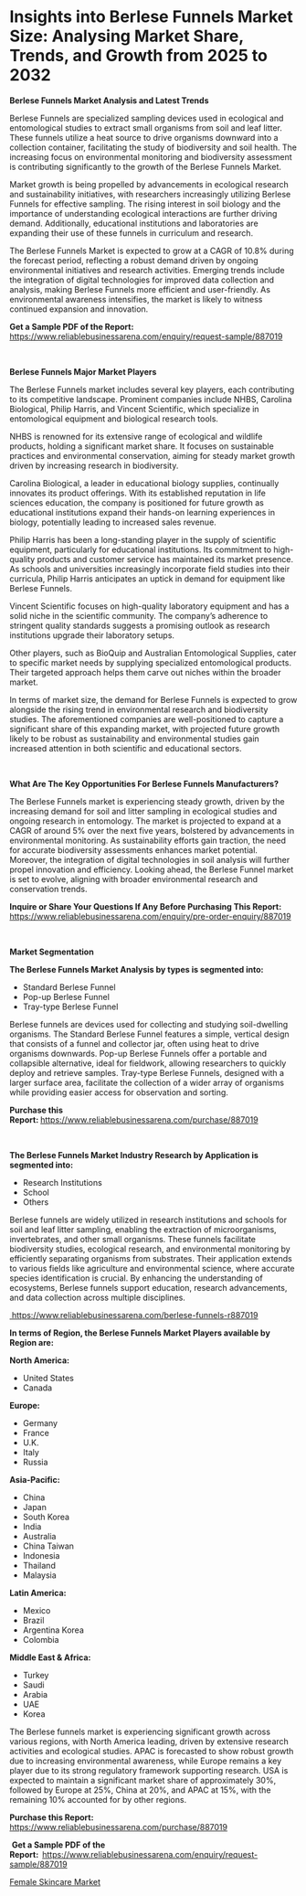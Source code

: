 <p><h1>Insights into Berlese Funnels Market Size: Analysing Market Share, Trends, and Growth from 2025 to 2032</h1></p><p><strong>Berlese Funnels Market Analysis and Latest Trends</strong></p>
<p><p>Berlese Funnels are specialized sampling devices used in ecological and entomological studies to extract small organisms from soil and leaf litter. These funnels utilize a heat source to drive organisms downward into a collection container, facilitating the study of biodiversity and soil health. The increasing focus on environmental monitoring and biodiversity assessment is contributing significantly to the growth of the Berlese Funnels Market.</p><p>Market growth is being propelled by advancements in ecological research and sustainability initiatives, with researchers increasingly utilizing Berlese Funnels for effective sampling. The rising interest in soil biology and the importance of understanding ecological interactions are further driving demand. Additionally, educational institutions and laboratories are expanding their use of these funnels in curriculum and research. </p><p>The Berlese Funnels Market is expected to grow at a CAGR of 10.8% during the forecast period, reflecting a robust demand driven by ongoing environmental initiatives and research activities. Emerging trends include the integration of digital technologies for improved data collection and analysis, making Berlese Funnels more efficient and user-friendly. As environmental awareness intensifies, the market is likely to witness continued expansion and innovation.</p></p>
<p><strong>Get a Sample PDF of the Report:&nbsp;</strong> <a href="https://www.reliablebusinessarena.com/enquiry/request-sample/887019?utm_campaign=2110&utm_medium=2&utm_source=Github&utm_content=ia&utm_term=06022025&utm_id=berlese-funnels">https://www.reliablebusinessarena.com/enquiry/request-sample/887019</a></p>
<p>&nbsp;</p>
<p><strong>Berlese Funnels Major Market Players</strong></p>
<p><p>The Berlese Funnels market includes several key players, each contributing to its competitive landscape. Prominent companies include NHBS, Carolina Biological, Philip Harris, and Vincent Scientific, which specialize in entomological equipment and biological research tools. </p><p>NHBS is renowned for its extensive range of ecological and wildlife products, holding a significant market share. It focuses on sustainable practices and environmental conservation, aiming for steady market growth driven by increasing research in biodiversity.</p><p>Carolina Biological, a leader in educational biology supplies, continually innovates its product offerings. With its established reputation in life sciences education, the company is positioned for future growth as educational institutions expand their hands-on learning experiences in biology, potentially leading to increased sales revenue.</p><p>Philip Harris has been a long-standing player in the supply of scientific equipment, particularly for educational institutions. Its commitment to high-quality products and customer service has maintained its market presence. As schools and universities increasingly incorporate field studies into their curricula, Philip Harris anticipates an uptick in demand for equipment like Berlese Funnels.</p><p>Vincent Scientific focuses on high-quality laboratory equipment and has a solid niche in the scientific community. The company’s adherence to stringent quality standards suggests a promising outlook as research institutions upgrade their laboratory setups.</p><p>Other players, such as BioQuip and Australian Entomological Supplies, cater to specific market needs by supplying specialized entomological products. Their targeted approach helps them carve out niches within the broader market.</p><p>In terms of market size, the demand for Berlese Funnels is expected to grow alongside the rising trend in environmental research and biodiversity studies. The aforementioned companies are well-positioned to capture a significant share of this expanding market, with projected future growth likely to be robust as sustainability and environmental studies gain increased attention in both scientific and educational sectors.</p></p>
<p>&nbsp;</p>
<p><strong>What Are The Key Opportunities For Berlese Funnels Manufacturers?</strong></p>
<p><p>The Berlese Funnels market is experiencing steady growth, driven by the increasing demand for soil and litter sampling in ecological studies and ongoing research in entomology. The market is projected to expand at a CAGR of around 5% over the next five years, bolstered by advancements in environmental monitoring. As sustainability efforts gain traction, the need for accurate biodiversity assessments enhances market potential. Moreover, the integration of digital technologies in soil analysis will further propel innovation and efficiency. Looking ahead, the Berlese Funnel market is set to evolve, aligning with broader environmental research and conservation trends.</p></p>
<p><strong>Inquire or Share Your Questions If Any Before Purchasing This Report:</strong> <a href="https://www.reliablebusinessarena.com/enquiry/pre-order-enquiry/887019?utm_campaign=2110&utm_medium=2&utm_source=Github&utm_content=ia&utm_term=06022025&utm_id=berlese-funnels">https://www.reliablebusinessarena.com/enquiry/pre-order-enquiry/887019</a></p>
<p>&nbsp;</p>
<p><strong>Market Segmentation</strong></p>
<p><strong>The Berlese Funnels Market Analysis by types is segmented into:</strong></p>
<p><ul><li>Standard Berlese Funnel</li><li>Pop-up Berlese Funnel</li><li>Tray-type Berlese Funnel</li></ul></p>
<p><p>Berlese funnels are devices used for collecting and studying soil-dwelling organisms. The Standard Berlese Funnel features a simple, vertical design that consists of a funnel and collector jar, often using heat to drive organisms downwards. Pop-up Berlese Funnels offer a portable and collapsible alternative, ideal for fieldwork, allowing researchers to quickly deploy and retrieve samples. Tray-type Berlese Funnels, designed with a larger surface area, facilitate the collection of a wider array of organisms while providing easier access for observation and sorting.</p></p>
<p><strong>Purchase this Report:&nbsp;</strong><a href="https://www.reliablebusinessarena.com/purchase/887019?utm_campaign=2110&utm_medium=2&utm_source=Github&utm_content=ia&utm_term=06022025&utm_id=berlese-funnels">https://www.reliablebusinessarena.com/purchase/887019</a></p>
<p>&nbsp;</p>
<p><strong>The Berlese Funnels Market Industry Research by Application is segmented into:</strong></p>
<p><ul><li>Research Institutions</li><li>School</li><li>Others</li></ul></p>
<p><p>Berlese funnels are widely utilized in research institutions and schools for soil and leaf litter sampling, enabling the extraction of microorganisms, invertebrates, and other small organisms. These funnels facilitate biodiversity studies, ecological research, and environmental monitoring by efficiently separating organisms from substrates. Their application extends to various fields like agriculture and environmental science, where accurate species identification is crucial. By enhancing the understanding of ecosystems, Berlese funnels support education, research advancements, and data collection across multiple disciplines.</p></p>
<p><a href="https://www.reliablebusinessarena.com/berlese-funnels-r887019?utm_campaign=2110&utm_medium=2&utm_source=Github&utm_content=ia&utm_term=06022025&utm_id=berlese-funnels">&nbsp;https://www.reliablebusinessarena.com/berlese-funnels-r887019</a></p>
<p><strong>In terms of Region, the Berlese Funnels Market Players available by Region are:</strong></p>
<p>
    <p> <strong> North America: </strong>
        <ul>
            <li>United States</li>
            <li>Canada</li>
        </ul>
        </p> 
    <p> <strong> Europe: </strong>
        <ul>
            <li>Germany</li>
            <li>France</li>
            <li>U.K.</li>
            <li>Italy</li>
            <li>Russia</li>
        </ul>
        </p> 
    <p> <strong> Asia-Pacific: </strong>
        <ul>
            <li>China</li>
            <li>Japan</li>
            <li>South Korea</li>
            <li>India</li>
            <li>Australia</li>
            <li>China Taiwan</li>
            <li>Indonesia</li>
            <li>Thailand</li>
            <li>Malaysia</li>
        </ul>
        </p> 
    <p> <strong> Latin America: </strong>
        <ul>
            <li>Mexico</li>
            <li>Brazil</li>
            <li>Argentina Korea</li>
            <li>Colombia</li>
        </ul>
        </p> 
    <p> <strong> Middle East & Africa: </strong>
        <ul>
            <li>Turkey</li>
            <li>Saudi</li>
            <li>Arabia</li>
            <li>UAE</li>
            <li>Korea</li>
        </ul>
    </p>
    </p>
<p><p>The Berlese funnels market is experiencing significant growth across various regions, with North America leading, driven by extensive research activities and ecological studies. APAC is forecasted to show robust growth due to increasing environmental awareness, while Europe remains a key player due to its strong regulatory framework supporting research. USA is expected to maintain a significant market share of approximately 30%, followed by Europe at 25%, China at 20%, and APAC at 15%, with the remaining 10% accounted for by other regions.</p></p>
<p><strong>Purchase this Report: </strong><a href="https://www.reliablebusinessarena.com/purchase/887019?utm_campaign=2110&utm_medium=2&utm_source=Github&utm_content=ia&utm_term=06022025&utm_id=berlese-funnels">https://www.reliablebusinessarena.com/purchase/887019</a></p>
<p>&nbsp;<strong>Get a Sample PDF of the Report:&nbsp;&nbsp;</strong><a href="https://www.reliablebusinessarena.com/enquiry/request-sample/887019?utm_campaign=2110&utm_medium=2&utm_source=Github&utm_content=ia&utm_term=06022025&utm_id=berlese-funnels">https://www.reliablebusinessarena.com/enquiry/request-sample/887019</a></p>
<p><strong></strong></p>
<p><p><a href="https://github.com/JakirUddin651/Market-Research-Report-List-1/blob/main/female-skincare-market.md?utm_campaign=2110&utm_medium=2&utm_source=Github&utm_content=ia&utm_term=06022025&utm_id=berlese-funnels">Female Skincare Market</a></p></p>